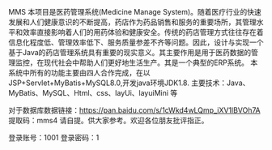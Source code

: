M M S 
本项目是医药管理系统(Medicine Manage System)。随着医疗行业的快速发展和人们健康意识的不断提高，药店作为药品销售和服务的重要场所，其管理水平和效率直接影响着人们的用药体验和健康安全。传统的药店管理方式往往存在着信息化程度低、管理效率低下、服务质量参差不齐等问题。因此，设计与实现一个基于Java的药店管理系统具有重要的现实意义。其主要作用是用于医药数据的管理监控，在现代社会中帮助人们更好地生活生产。其是一个典型的ERP系统。
本系统中所有的功能主要由四人合作完成，在以JSP+Servlet+MyBatis+MySQL8.0,开发java环境JDK1.8.
主要技术：Java、MyBatis、MySQL、Html、css、layUi、layuiMini 等


对于数据库数据链接：https://pan.baidu.com/s/1cWkd4wLQmp_iXV1lBVOh7A 提取码：mms4 请自提。供大家参考。欢迎各位朋友批评指正。

登录账号：1001
登录密码：1



